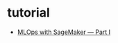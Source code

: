 # tutorial

- [MLOps with SageMaker — Part I](https://medium.com/mantisnlp/mlops-with-sagemaker-44ffc2c1054a)